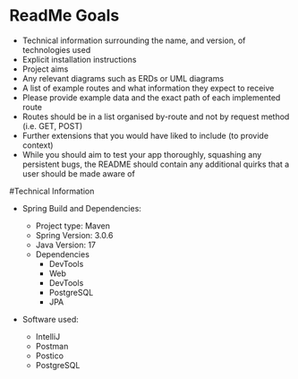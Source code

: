 # ReadMe Goals
* Technical information surrounding the name, and version, of technologies used
* Explicit installation instructions
* Project aims
* Any relevant diagrams such as ERDs or UML diagrams
* A list of example routes and what information they expect to receive
* Please provide example data and the exact path of each implemented route
* Routes should be in a list organised by-route and not by request method (i.e. GET, POST)
* Further extensions that you would have liked to include (to provide context)
* While you should aim to test your app thoroughly, squashing any persistent bugs, the README should contain any additional quirks that a user should be made aware of


#Technical Information

* Spring Build and Dependencies: 
	* Project type: Maven	
	* Spring Version: 3.0.6
	* Java Version: 17
	* Dependencies
		* DevTools
		* Web
		* DevTools
		* PostgreSQL
		* JPA

* Software used: 
	* IntelliJ
	* Postman
	* Postico
	* PostgreSQL

	
	 	